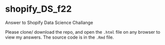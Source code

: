 # shopify_DS_f22
Answer to Shopify Data Science Challange

Please clone/ download the repo, and open the `.html` file on any browser to view my answers.
The source code is in the `.Rmd` file.
